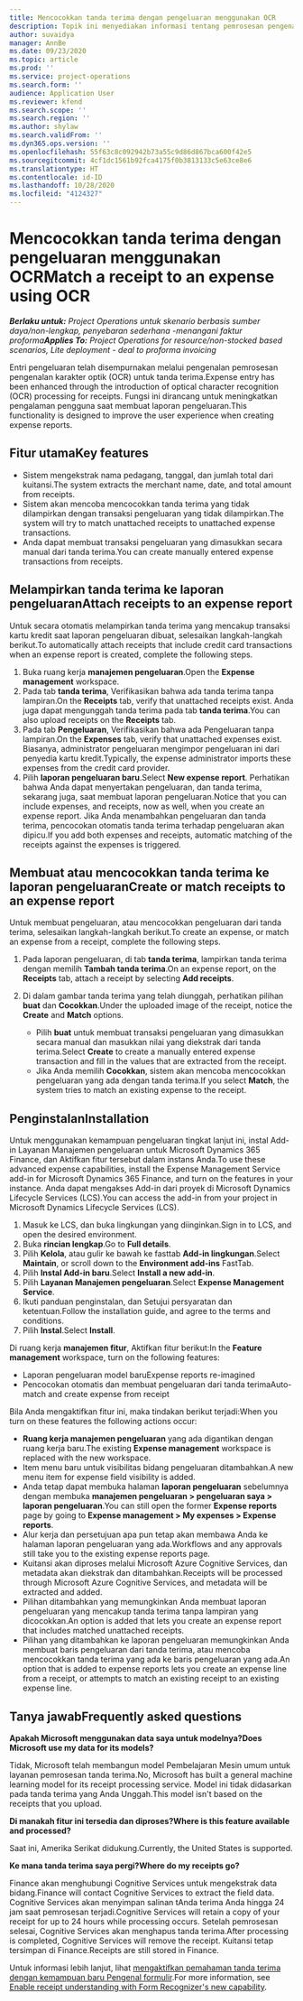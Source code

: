 ```yaml
---
title: Mencocokkan tanda terima dengan pengeluaran menggunakan OCR
description: Topik ini menyediakan informasi tentang pemrosesan pengenalan karakter optik (OCR) untuk tanda terima.
author: suvaidya
manager: AnnBe
ms.date: 09/23/2020
ms.topic: article
ms.prod: ''
ms.service: project-operations
ms.search.form: ''
audience: Application User
ms.reviewer: kfend
ms.search.scope: ''
ms.search.region: ''
ms.author: shylaw
ms.search.validFrom: ''
ms.dyn365.ops.version: ''
ms.openlocfilehash: 55f63c8c092942b73a55c9d86d867bca600f42e5
ms.sourcegitcommit: 4cf1dc1561b92fca4175f0b3813133c5e63ce8e6
ms.translationtype: HT
ms.contentlocale: id-ID
ms.lasthandoff: 10/28/2020
ms.locfileid: "4124327"
---
```

# <a name="match-a-receipt-to-an-expense-using-ocr"></a><span data-ttu-id="dd74b-103">Mencocokkan tanda terima dengan pengeluaran menggunakan OCR</span><span class="sxs-lookup"><span data-stu-id="dd74b-103">Match a receipt to an expense using OCR</span></span>

<span data-ttu-id="dd74b-104">_**Berlaku untuk:** Project Operations untuk skenario berbasis sumber daya/non-lengkap, penyebaran sederhana -menangani faktur proforma_</span><span class="sxs-lookup"><span data-stu-id="dd74b-104">_**Applies To:** Project Operations for resource/non-stocked based scenarios, Lite deployment - deal to proforma invoicing_</span></span>

<span data-ttu-id="dd74b-105">Entri pengeluaran telah disempurnakan melalui pengenalan pemrosesan pengenalan karakter optik (OCR) untuk tanda terima.</span><span class="sxs-lookup"><span data-stu-id="dd74b-105">Expense entry has been enhanced through the introduction of optical character recognition (OCR) processing for receipts.</span></span> <span data-ttu-id="dd74b-106">Fungsi ini dirancang untuk meningkatkan pengalaman pengguna saat membuat laporan pengeluaran.</span><span class="sxs-lookup"><span data-stu-id="dd74b-106">This functionality is designed to improve the user experience when creating expense reports.</span></span>

## <a name="key-features"></a><span data-ttu-id="dd74b-107">Fitur utama</span><span class="sxs-lookup"><span data-stu-id="dd74b-107">Key features</span></span>

- <span data-ttu-id="dd74b-108">Sistem mengekstrak nama pedagang, tanggal, dan jumlah total dari kuitansi.</span><span class="sxs-lookup"><span data-stu-id="dd74b-108">The system extracts the merchant name, date, and total amount from receipts.</span></span>
- <span data-ttu-id="dd74b-109">Sistem akan mencoba mencocokkan tanda terima yang tidak dilampirkan dengan transaksi pengeluaran yang tidak dilampirkan.</span><span class="sxs-lookup"><span data-stu-id="dd74b-109">The system will try to match unattached receipts to unattached expense transactions.</span></span>
- <span data-ttu-id="dd74b-110">Anda dapat membuat transaksi pengeluaran yang dimasukkan secara manual dari tanda terima.</span><span class="sxs-lookup"><span data-stu-id="dd74b-110">You can create manually entered expense transactions from receipts.</span></span>

## <a name="attach-receipts-to-an-expense-report"></a><span data-ttu-id="dd74b-111">Melampirkan tanda terima ke laporan pengeluaran</span><span class="sxs-lookup"><span data-stu-id="dd74b-111">Attach receipts to an expense report</span></span>

<span data-ttu-id="dd74b-112">Untuk secara otomatis melampirkan tanda terima yang mencakup transaksi kartu kredit saat laporan pengeluaran dibuat, selesaikan langkah-langkah berikut.</span><span class="sxs-lookup"><span data-stu-id="dd74b-112">To automatically attach receipts that include credit card transactions when an expense report is created, complete the following steps.</span></span>

  1. <span data-ttu-id="dd74b-113">Buka ruang kerja **manajemen pengeluaran**.</span><span class="sxs-lookup"><span data-stu-id="dd74b-113">Open the **Expense management** workspace.</span></span>
  2. <span data-ttu-id="dd74b-114">Pada tab **tanda terima**, Verifikasikan bahwa ada tanda terima tanpa lampiran.</span><span class="sxs-lookup"><span data-stu-id="dd74b-114">On the **Receipts** tab, verify that unattached receipts exist.</span></span> <span data-ttu-id="dd74b-115">Anda juga dapat mengunggah tanda terima pada tab **tanda terima**.</span><span class="sxs-lookup"><span data-stu-id="dd74b-115">You can also upload receipts on the **Receipts** tab.</span></span>
  3. <span data-ttu-id="dd74b-116">Pada tab **Pengeluaran**, Verifikasikan bahwa ada Pengeluaran tanpa lampiran.</span><span class="sxs-lookup"><span data-stu-id="dd74b-116">On the **Expenses** tab, verify that unattached expenses exist.</span></span> <span data-ttu-id="dd74b-117">Biasanya, administrator pengeluaran mengimpor pengeluaran ini dari penyedia kartu kredit.</span><span class="sxs-lookup"><span data-stu-id="dd74b-117">Typically, the expense administrator imports these expenses from the credit card provider.</span></span>
  4. <span data-ttu-id="dd74b-118">Pilih **laporan pengeluaran baru**.</span><span class="sxs-lookup"><span data-stu-id="dd74b-118">Select **New expense report**.</span></span> <span data-ttu-id="dd74b-119">Perhatikan bahwa Anda dapat menyertakan pengeluaran, dan tanda terima, sekarang juga, saat membuat laporan pengeluaran.</span><span class="sxs-lookup"><span data-stu-id="dd74b-119">Notice that you can include expenses, and receipts, now as well, when you create an expense report.</span></span> <span data-ttu-id="dd74b-120">Jika Anda menambahkan pengeluaran dan tanda terima, pencocokan otomatis tanda terima terhadap pengeluaran akan dipicu.</span><span class="sxs-lookup"><span data-stu-id="dd74b-120">If you add both expenses and receipts, automatic matching of the receipts against the expenses is triggered.</span></span>

## <a name="create-or-match-receipts-to-an-expense-report"></a><span data-ttu-id="dd74b-121">Membuat atau mencocokkan tanda terima ke laporan pengeluaran</span><span class="sxs-lookup"><span data-stu-id="dd74b-121">Create or match receipts to an expense report</span></span>
<span data-ttu-id="dd74b-122">Untuk membuat pengeluaran, atau mencocokkan pengeluaran dari tanda terima, selesaikan langkah-langkah berikut.</span><span class="sxs-lookup"><span data-stu-id="dd74b-122">To create an expense, or match an expense from a receipt, complete the following steps.</span></span>

  1. <span data-ttu-id="dd74b-123">Pada laporan pengeluaran, di tab **tanda terima**, lampirkan tanda terima dengan memilih **Tambah tanda terima**.</span><span class="sxs-lookup"><span data-stu-id="dd74b-123">On an expense report, on the **Receipts** tab, attach a receipt by selecting **Add receipts**.</span></span>
  2. <span data-ttu-id="dd74b-124">Di dalam gambar tanda terima yang telah diunggah, perhatikan pilihan **buat** dan **Cocokkan**.</span><span class="sxs-lookup"><span data-stu-id="dd74b-124">Under the uploaded image of the receipt, notice the **Create** and **Match** options.</span></span>

      - <span data-ttu-id="dd74b-125">Pilih **buat** untuk membuat transaksi pengeluaran yang dimasukkan secara manual dan masukkan nilai yang diekstrak dari tanda terima.</span><span class="sxs-lookup"><span data-stu-id="dd74b-125">Select **Create** to create a manually entered expense transaction and fill in the values that are extracted from the receipt.</span></span>
      - <span data-ttu-id="dd74b-126">Jika Anda memilih **Cocokkan**, sistem akan mencoba mencocokkan pengeluaran yang ada dengan tanda terima.</span><span class="sxs-lookup"><span data-stu-id="dd74b-126">If you select **Match**, the system tries to match an existing expense to the receipt.</span></span>

## <a name="installation"></a><span data-ttu-id="dd74b-127">Penginstalan</span><span class="sxs-lookup"><span data-stu-id="dd74b-127">Installation</span></span>

<span data-ttu-id="dd74b-128">Untuk menggunakan kemampuan pengeluaran tingkat lanjut ini, instal Add-in Layanan Manajemen pengeluaran untuk Microsoft Dynamics 365 Finance, dan Aktifkan fitur tersebut dalam instans Anda.</span><span class="sxs-lookup"><span data-stu-id="dd74b-128">To use these advanced expense capabilities, install the Expense Management Service add-in for Microsoft Dynamics 365 Finance, and turn on the features in your instance.</span></span> <span data-ttu-id="dd74b-129">Anda dapat mengakses Add-in dari proyek di Microsoft Dynamics Lifecycle Services (LCS).</span><span class="sxs-lookup"><span data-stu-id="dd74b-129">You can access the add-in from your project in Microsoft Dynamics Lifecycle Services (LCS).</span></span>

1. <span data-ttu-id="dd74b-130">Masuk ke LCS, dan buka lingkungan yang diinginkan.</span><span class="sxs-lookup"><span data-stu-id="dd74b-130">Sign in to LCS, and open the desired environment.</span></span>
2. <span data-ttu-id="dd74b-131">Buka **rincian lengkap**.</span><span class="sxs-lookup"><span data-stu-id="dd74b-131">Go to **Full details**.</span></span>
3. <span data-ttu-id="dd74b-132">Pilih **Kelola**, atau gulir ke bawah ke fasttab **Add-in lingkungan**.</span><span class="sxs-lookup"><span data-stu-id="dd74b-132">Select **Maintain**, or scroll down to the **Environment add-ins** FastTab.</span></span>
4. <span data-ttu-id="dd74b-133">Pilih **Instal Add-in baru**.</span><span class="sxs-lookup"><span data-stu-id="dd74b-133">Select **Install a new add-in**.</span></span>
5. <span data-ttu-id="dd74b-134">Pilih **Layanan Manajemen pengeluaran**.</span><span class="sxs-lookup"><span data-stu-id="dd74b-134">Select **Expense Management Service**.</span></span>
6. <span data-ttu-id="dd74b-135">Ikuti panduan penginstalan, dan Setujui persyaratan dan ketentuan.</span><span class="sxs-lookup"><span data-stu-id="dd74b-135">Follow the installation guide, and agree to the terms and conditions.</span></span>
7. <span data-ttu-id="dd74b-136">Pilih **Instal**.</span><span class="sxs-lookup"><span data-stu-id="dd74b-136">Select **Install**.</span></span>

<span data-ttu-id="dd74b-137">Di ruang kerja **manajemen fitur**, Aktifkan fitur berikut:</span><span class="sxs-lookup"><span data-stu-id="dd74b-137">In the **Feature management** workspace, turn on the following features:</span></span>

- <span data-ttu-id="dd74b-138">Laporan pengeluaran model baru</span><span class="sxs-lookup"><span data-stu-id="dd74b-138">Expense reports re-imagined</span></span>
- <span data-ttu-id="dd74b-139">Pencocokan otomatis dan membuat pengeluaran dari tanda terima</span><span class="sxs-lookup"><span data-stu-id="dd74b-139">Auto-match and create expense from receipt</span></span>

<span data-ttu-id="dd74b-140">Bila Anda mengaktifkan fitur ini, maka tindakan berikut terjadi:</span><span class="sxs-lookup"><span data-stu-id="dd74b-140">When you turn on these features the following actions occur:</span></span>

- <span data-ttu-id="dd74b-141">**Ruang kerja manajemen pengeluaran** yang ada digantikan dengan ruang kerja baru.</span><span class="sxs-lookup"><span data-stu-id="dd74b-141">The existing **Expense management** workspace is replaced with the new workspace.</span></span>
- <span data-ttu-id="dd74b-142">Item menu baru untuk visibilitas bidang pengeluaran ditambahkan.</span><span class="sxs-lookup"><span data-stu-id="dd74b-142">A new menu item for expense field visibility is added.</span></span>
- <span data-ttu-id="dd74b-143">Anda tetap dapat membuka halaman **laporan pengeluaran** sebelumnya dengan membuka **manajemen pengeluaran > pengeluaran saya > laporan pengeluaran**.</span><span class="sxs-lookup"><span data-stu-id="dd74b-143">You can still open the former **Expense reports** page by going to **Expense management > My expenses > Expense reports**.</span></span>
- <span data-ttu-id="dd74b-144">Alur kerja dan persetujuan apa pun tetap akan membawa Anda ke halaman laporan pengeluaran yang ada.</span><span class="sxs-lookup"><span data-stu-id="dd74b-144">Workflows and any approvals still take you to the existing expense reports page.</span></span>
- <span data-ttu-id="dd74b-145">Kuitansi akan diproses melalui Microsoft Azure Cognitive Services, dan metadata akan diekstrak dan ditambahkan.</span><span class="sxs-lookup"><span data-stu-id="dd74b-145">Receipts will be processed through Microsoft Azure Cognitive Services, and metadata will be extracted and added.</span></span>
- <span data-ttu-id="dd74b-146">Pilihan ditambahkan yang memungkinkan Anda membuat laporan pengeluaran yang mencakup tanda terima tanpa lampiran yang dicocokkan.</span><span class="sxs-lookup"><span data-stu-id="dd74b-146">An option is added that lets you create an expense report that includes matched unattached receipts.</span></span>
- <span data-ttu-id="dd74b-147">Pilihan yang ditambahkan ke laporan pengeluaran memungkinkan Anda membuat baris pengeluaran dari tanda terima, atau mencoba mencocokkan tanda terima yang ada ke baris pengeluaran yang ada.</span><span class="sxs-lookup"><span data-stu-id="dd74b-147">An option that is added to expense reports lets you create an expense line from a receipt, or attempts to match an existing receipt to an existing expense line.</span></span>

## <a name="frequently-asked-questions"></a><span data-ttu-id="dd74b-148">Tanya jawab</span><span class="sxs-lookup"><span data-stu-id="dd74b-148">Frequently asked questions</span></span>

<span data-ttu-id="dd74b-149">**Apakah Microsoft menggunakan data saya untuk modelnya?**</span><span class="sxs-lookup"><span data-stu-id="dd74b-149">**Does Microsoft use my data for its models?**</span></span>

<span data-ttu-id="dd74b-150">Tidak, Microsoft telah membangun model Pembelajaran Mesin umum untuk layanan pemrosesan tanda terima.</span><span class="sxs-lookup"><span data-stu-id="dd74b-150">No, Microsoft has built a general machine learning model for its receipt processing service.</span></span> <span data-ttu-id="dd74b-151">Model ini tidak didasarkan pada tanda terima yang Anda Unggah.</span><span class="sxs-lookup"><span data-stu-id="dd74b-151">This model isn't based on the receipts that you upload.</span></span>

<span data-ttu-id="dd74b-152">**Di manakah fitur ini tersedia dan diproses?**</span><span class="sxs-lookup"><span data-stu-id="dd74b-152">**Where is this feature available and processed?**</span></span>

<span data-ttu-id="dd74b-153">Saat ini, Amerika Serikat didukung.</span><span class="sxs-lookup"><span data-stu-id="dd74b-153">Currently, the United States is supported.</span></span>

<span data-ttu-id="dd74b-154">**Ke mana tanda terima saya pergi?**</span><span class="sxs-lookup"><span data-stu-id="dd74b-154">**Where do my receipts go?**</span></span>

<span data-ttu-id="dd74b-155">Finance akan menghubungi Cognitive Services untuk mengekstrak data bidang.</span><span class="sxs-lookup"><span data-stu-id="dd74b-155">Finance will contact Cognitive Services to extract the field data.</span></span> <span data-ttu-id="dd74b-156">Cognitive Services akan menyimpan salinan tAnda terima Anda hingga 24 jam saat pemrosesan terjadi.</span><span class="sxs-lookup"><span data-stu-id="dd74b-156">Cognitive Services will retain a copy of your receipt for up to 24 hours while processing occurs.</span></span> <span data-ttu-id="dd74b-157">Setelah pemrosesan selesai, Cognitive Services akan menghapus tanda terima.</span><span class="sxs-lookup"><span data-stu-id="dd74b-157">After processing is completed, Cognitive Services will remove the receipt.</span></span> <span data-ttu-id="dd74b-158">Kuitansi tetap tersimpan di Finance.</span><span class="sxs-lookup"><span data-stu-id="dd74b-158">Receipts are still stored in Finance.</span></span>

<span data-ttu-id="dd74b-159">Untuk informasi lebih lanjut, lihat [mengaktifkan pemahaman tanda terima dengan kemampuan baru Pengenal formulir](https://azure.microsoft.com/blog/enable-receipt-understanding-with-form-recognizer-s-new-capability/).</span><span class="sxs-lookup"><span data-stu-id="dd74b-159">For more information, see [Enable receipt understanding with Form Recognizer's new capability](https://azure.microsoft.com/blog/enable-receipt-understanding-with-form-recognizer-s-new-capability/).</span></span>
